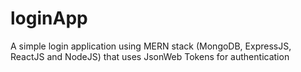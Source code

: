 # loginApp
A simple login application using MERN stack (MongoDB, ExpressJS, ReactJS and NodeJS) that uses JsonWeb Tokens for authentication
